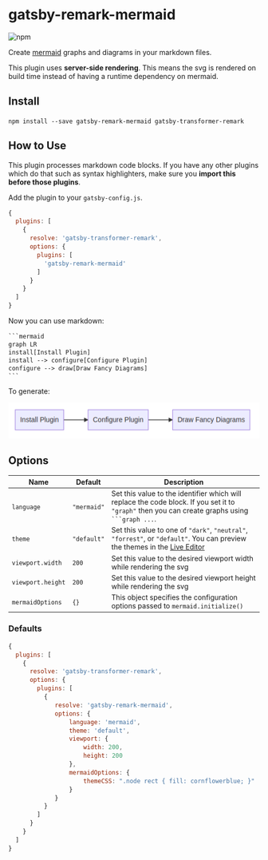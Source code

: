 # gatsby-remark-mermaid
![npm](https://img.shields.io/npm/v/gatsby-remark-mermaid.svg?style=flat-square)

Create [mermaid](https://mermaidjs.github.io/) graphs and diagrams in your markdown files.

This plugin uses **server-side rendering**. This means the svg is rendered on build time instead of having a runtime
dependency on mermaid.

## Install

`npm install --save gatsby-remark-mermaid gatsby-transformer-remark`


## How to Use

This plugin processes markdown code blocks. If you have any other plugins which do that such as syntax highlighters,
make sure you **import this before those plugins**.

Add the plugin to your `gatsby-config.js`.
```js
{
  plugins: [
    {
      resolve: 'gatsby-transformer-remark',
      options: {
        plugins: [
          'gatsby-remark-mermaid'
        ]
      }
    }
  ]
}
```

Now you can use markdown:

    ```mermaid
    graph LR
    install[Install Plugin]
    install --> configure[Configure Plugin]
    configure --> draw[Draw Fancy Diagrams]
    ```

To generate:

![example](https://github.com/ChappIO/gatsby-remark-mermaid/raw/master/example_graph.png)

## Options

| Name              | Default     | Description                                                                                                                                                                   |
| ---               | ---         | ---                                                                                                                                                                           |
| `language`        | `"mermaid"` | Set this value to the identifier which will replace the code block. If you set it to `"graph"` then you can create graphs using ` ```graph ...`.                              |
| `theme`           | `"default"` | Set this value to one of `"dark"`, `"neutral"`, `"forrest"`, or `"default"`. You can preview the themes in the [Live Editor](https://mermaidjs.github.io/mermaid-live-editor) |
| `viewport.width`  | `200`       | Set this value to the desired viewport width while rendering the svg                                                                                                          |
| `viewport.height` | `200`       | Set this value to the desired viewport height while rendering the svg                                                                                                         |
| `mermaidOptions`  | `{}`        | This object specifies the configuration options passed to `mermaid.initialize()`                                                                                              |

### Defaults

```js
{
  plugins: [
    {
      resolve: 'gatsby-transformer-remark',
      options: {
        plugins: [
          {
             resolve: 'gatsby-remark-mermaid',
             options: {
                 language: 'mermaid',
                 theme: 'default',
                 viewport: {
                     width: 200,
                     height: 200
                 },
                 mermaidOptions: {
                     themeCSS: ".node rect { fill: cornflowerblue; }"
                 }
             }
          }
        ]
      }
    }
  ]
}
```
